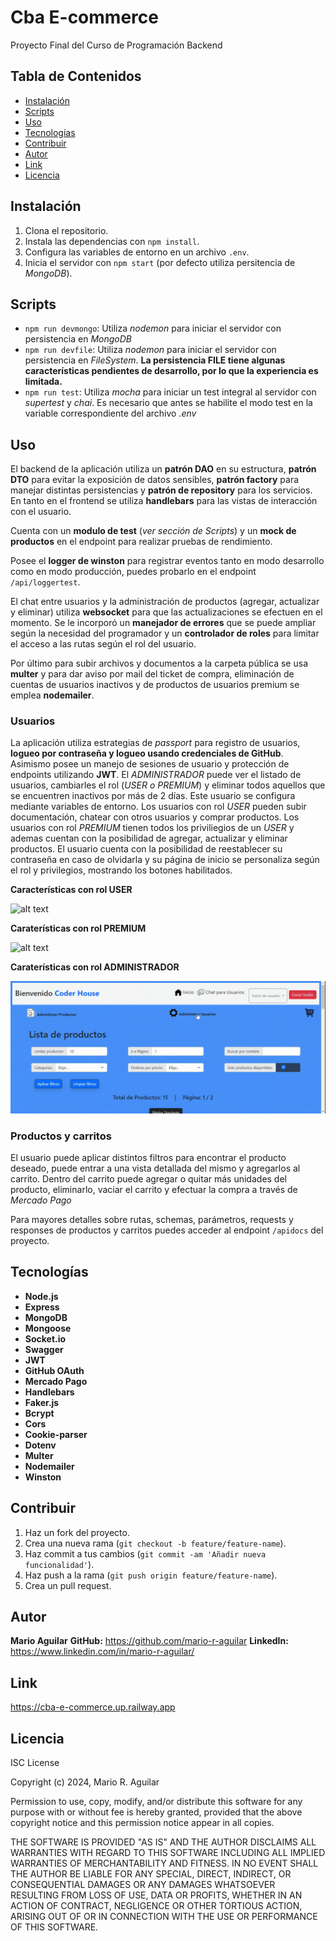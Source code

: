 # Cba E-commerce

Proyecto Final del Curso de Programación Backend

## Tabla de Contenidos

-  [Instalación](#instalación)
-  [Scripts](#scripts)
-  [Uso](#uso)
-  [Tecnologías](#tecnologías)
-  [Contribuir](#contribuir)
-  [Autor](#autor)
-  [Link](#link)
-  [Licencia](#licencia)

## Instalación

1. Clona el repositorio.
2. Instala las dependencias con `npm install`.
3. Configura las variables de entorno en un archivo `.env`.
4. Inicia el servidor con `npm start` (por defecto utiliza persitencia de _MongoDB_).

## Scripts

-  `npm run devmongo`: Utiliza _nodemon_ para iniciar el servidor con persistencia en _MongoDB_
-  `npm run devfile`: Utiliza _nodemon_ para iniciar el servidor con persistencia en _FileSystem_.
   **La persistencia FILE tiene algunas características pendientes de desarrollo, por lo que la experiencia es limitada.**
-  `npm run test`: Utiliza _mocha_ para iniciar un test integral al servidor con _supertest_ y _chai_.
   Es necesario que antes se habilite el modo test en la variable correspondiente del archivo _.env_

## Uso

El backend de la aplicación utiliza un **patrón DAO** en su estructura, **patrón DTO** para evitar la exposición de datos sensibles, **patrón factory** para manejar distintas persistencias y **patrón de repository** para los servicios.
En tanto en el frontend se utiliza **handlebars** para las vistas de interacción con el usuario.

Cuenta con un **modulo de test** (_ver sección de Scripts_) y un **mock de productos** en el endpoint para realizar pruebas de rendimiento.

Posee el **logger de winston** para registrar eventos tanto en modo desarrollo como en modo producción, puedes probarlo en el endpoint `/api/loggertest`.

El chat entre usuarios y la administración de productos (agregar, actualizar y eliminar) utiliza **websocket** para que las actualizaciones se efectuen en el momento. Se le incorporó un **manejador de errores** que se puede ampliar según la necesidad del programador y un **controlador de roles** para limitar el acceso a las rutas según el rol del usuario.

Por último para subir archivos y documentos a la carpeta pública se usa **multer** y para dar aviso por mail del ticket de compra, eliminación de cuentas de usuarios inactivos y de productos de usuarios premium se emplea **nodemailer**.

### Usuarios

La aplicación utiliza estrategias de _passport_ para registro de usuarios, **logueo por contraseña y logueo usando credenciales de GitHub**. Asimismo posee un manejo de sesiones de usuario y protección de endpoints utilizando **JWT**.
El _ADMINISTRADOR_ puede ver el listado de usuarios, cambiarles el rol (_USER o PREMIUM_) y eliminar todos aquellos que se encuentren inactivos por más de 2 días. Este usuario se configura mediante variables de entorno.
Los usuarios con rol _USER_ pueden subir documentación, chatear con otros usuarios y comprar productos.
Los usuarios con rol _PREMIUM_ tienen todos los priviliegios de un _USER_ y ademas cuentan con la posibilidad de agregar, actualizar y eliminar productos.
El usuario cuenta con la posibilidad de reestablecer su contraseña en caso de olvidarla y su página de inicio se personaliza según el rol y privilegios, mostrando los botones habilitados.

**Características con rol USER**

![alt text](./src/public/img/readme_user.gif)

**Caraterísticas con rol PREMIUM**

![alt text](./src/public/img/readme_premium.gif)

**Caraterísticas con rol ADMINISTRADOR**

![alt text](./src/public/img/readme_administrador.gif)

### Productos y carritos

El usuario puede aplicar distintos filtros para encontrar el producto deseado, puede entrar a una vista detallada del mismo y agregarlos al carrito.
Dentro del carrito puede agregar o quitar más unidades del producto, eliminarlo, vaciar el carrito y efectuar la compra a través de _Mercado Pago_

Para mayores detalles sobre rutas, schemas, parámetros, requests y responses de productos y carritos puedes acceder al endpoint `/apidocs` del proyecto.

## Tecnologías

-  **Node.js**
-  **Express**
-  **MongoDB**
-  **Mongoose**
-  **Socket.io**
-  **Swagger**
-  **JWT**
-  **GitHub OAuth**
-  **Mercado Pago**
-  **Handlebars**
-  **Faker.js**
-  **Bcrypt**
-  **Cors**
-  **Cookie-parser**
-  **Dotenv**
-  **Multer**
-  **Nodemailer**
-  **Winston**

## Contribuir

1. Haz un fork del proyecto.
2. Crea una nueva rama (`git checkout -b feature/feature-name`).
3. Haz commit a tus cambios (`git commit -am 'Añadir nueva funcionalidad'`).
4. Haz push a la rama (`git push origin feature/feature-name`).
5. Crea un pull request.

## Autor

**Mario Aguilar**
**GitHub:** https://github.com/mario-r-aguilar
**LinkedIn:** https://www.linkedin.com/in/mario-r-aguilar/

## Link

https://cba-e-commerce.up.railway.app

## Licencia

ISC License

Copyright (c) 2024, Mario R. Aguilar

Permission to use, copy, modify, and/or distribute this software for any purpose with or without fee is hereby granted, provided that the above copyright notice and this permission notice appear in all copies.

THE SOFTWARE IS PROVIDED "AS IS" AND THE AUTHOR DISCLAIMS ALL WARRANTIES WITH REGARD TO THIS SOFTWARE INCLUDING ALL IMPLIED WARRANTIES OF MERCHANTABILITY AND FITNESS. IN NO EVENT SHALL THE AUTHOR BE LIABLE FOR ANY SPECIAL, DIRECT, INDIRECT, OR CONSEQUENTIAL DAMAGES OR ANY DAMAGES WHATSOEVER RESULTING FROM LOSS OF USE, DATA OR PROFITS, WHETHER IN AN ACTION OF CONTRACT, NEGLIGENCE OR OTHER TORTIOUS ACTION, ARISING OUT OF OR IN CONNECTION WITH THE USE OR PERFORMANCE OF THIS SOFTWARE.
